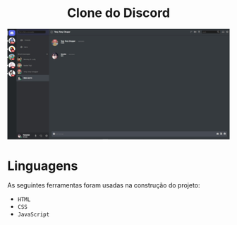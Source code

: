 <h1 align="center">
    Clone do Discord
</h1>


<p align="center">
    <img src="Assets/imgReadme.jpeg"/>
</p>

<p>
    
</p>

# Linguagens
As seguintes ferramentas foram usadas na construção do projeto:

- `HTML`
- `CSS`
- `JavaScript`
    
    
